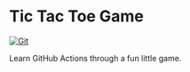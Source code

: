 # Tic Tac Toe Game

[![Git](https://app.soluble.cloud/api/v1/public/badges/d42239d0-82b8-46e1-9709-34b61f773f1f.svg?orgId=650162616495)](https://app.soluble.cloud/repos/details/github.com/james-leha/github-actions-continuous-delivery-azure?orgId=650162616495)  

Learn GitHub Actions through a fun little game.
